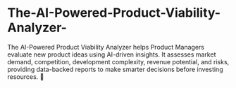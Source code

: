 # The-AI-Powered-Product-Viability-Analyzer-
The AI-Powered Product Viability Analyzer helps Product Managers evaluate new product ideas using AI-driven insights. It assesses market demand, competition, development complexity, revenue potential, and risks, providing data-backed reports to make smarter decisions before investing resources. 🚀
